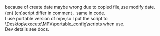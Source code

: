 because of create date maybe wrong due to copied file,use modify date.  
(en) (cn)script differ in comment，same in code.  
I use portable version of mpv,so I put the script to <u> \Desktop\execute\MPV\portable_config\scripts </u> when use.  
Dev details see docs.
